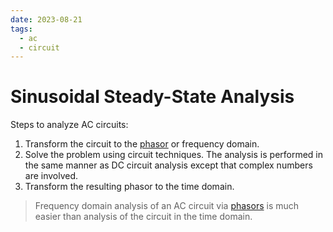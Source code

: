 ```yaml
---
date: 2023-08-21
tags:
  - ac
  - circuit
---
```


# Sinusoidal Steady-State Analysis

Steps to analyze AC circuits:

1. Transform the circuit to the [phasor](82b1dcbd.md) or frequency domain.
2. Solve the problem using circuit techniques. The analysis is performed in the same manner as DC circuit analysis except that complex numbers are involved.
3. Transform the resulting phasor to the time domain.

> Frequency domain analysis of an AC circuit via [phasors](82b1dcbd.md) is much easier than analysis of the circuit in the time domain.
